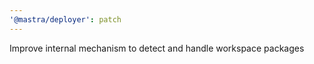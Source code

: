 ```yaml
---
'@mastra/deployer': patch
---
```


Improve internal mechanism to detect and handle workspace packages
